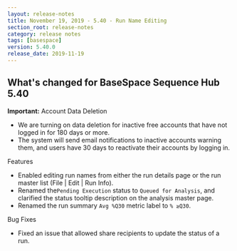 ```yaml
---
layout: release-notes
title: November 19, 2019 - 5.40 - Run Name Editing
section_root: release-notes
category: release notes
tags: [basespace]
version: 5.40.0
release_date: 2019-11-19
---
```


## What's changed for BaseSpace Sequence Hub 5.40

**Important:** Account Data Deletion 
- We are turning on data deletion for inactive free accounts that have not logged in for 180 days or more.
- The system will send email notifications to inactive accounts warning them, and users have 30 days to reactivate their accounts by logging in. 

Features
- Enabled editing run names from either the run details page or the run master list (File | Edit | Run Info).
- Renamed the``Pending Execution`` status to ``Queued for Analysis``, and clarified the status tooltip description on the analysis master page.
- Renamed the run summary ``Avg %Q30`` metric label to ``% ≥Q30``.

Bug Fixes
- Fixed an issue that allowed share recipients to update the status of a run.
